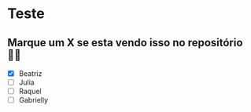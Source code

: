 # Teste

## Marque um X se esta vendo isso no repositório👍🏽
- [x] Beatriz
- [ ] Julia
- [ ] Raquel
- [ ] Gabrielly
